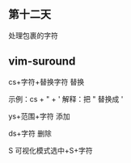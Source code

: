 ## 第十二天

处理包裹的字符

## vim-suround

cs+字符+替换字符 替换

示例：cs + " + ' 解释：把 " 替换成 '

ys+范围+字符 添加

ds+字符 删除

S 可视化模式选中+S+字符
